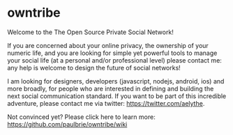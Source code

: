 # owntribe
Welcome to the The Open Source Private Social Network!

If you are concerned about your online privacy, the ownership of your numeric life, and you are looking for simple yet powerful tools to manage your social life (at a personal and/or professional level) please contact me: any help is welcome to design the future of social networks!

I am looking for designers, developers (javascript, nodejs, android, ios) and more broadly, for people who are interested in defining and building the next social communication standard. If you want to be part of this incredible adventure, please contact me via twitter: https://twitter.com/aelythe.

Not convinced yet? Please click here to learn more: https://github.com/paulbrie/owntribe/wiki
